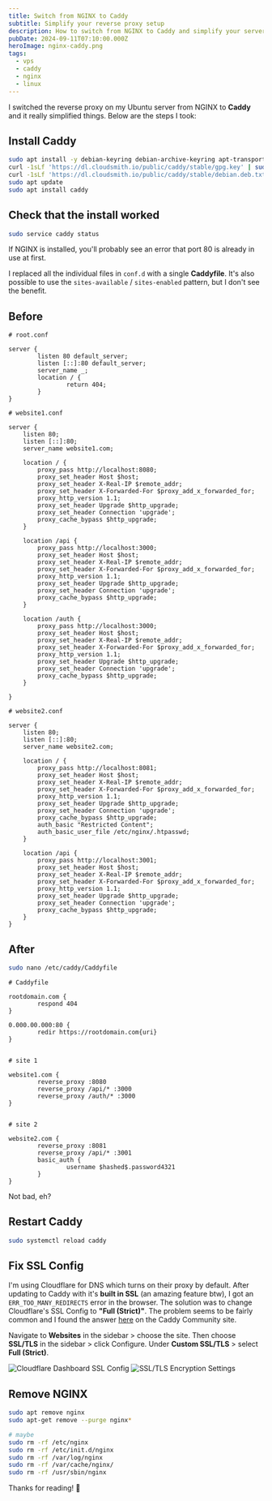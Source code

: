 ```yaml
---
title: Switch from NGINX to Caddy
subtitle: Simplify your reverse proxy setup
description: How to switch from NGINX to Caddy and simplify your server setup.
pubDate: 2024-09-11T07:10:00.000Z
heroImage: nginx-caddy.png
tags:
  - vps
  - caddy
  - nginx
  - linux
---
```


I switched the reverse proxy on my Ubuntu server from NGINX to **Caddy** and it really simplified things.
Below are the steps I took:

## Install Caddy

```sh
sudo apt install -y debian-keyring debian-archive-keyring apt-transport-https curl
curl -1sLf 'https://dl.cloudsmith.io/public/caddy/stable/gpg.key' | sudo gpg --dearmor -o /usr/share/keyrings/caddy-stable-archive-keyring.gpg
curl -1sLf 'https://dl.cloudsmith.io/public/caddy/stable/debian.deb.txt' | sudo tee /etc/apt/sources.list.d/caddy-stable.list
sudo apt update
sudo apt install caddy
```

## Check that the install worked

```sh
sudo service caddy status
```

If NGINX is installed, you'll probably see an error that port 80 is already in use at first.

I replaced all the individual files in `conf.d` with a single **Caddyfile**. It's also possible to use the `sites-available` / `sites-enabled` pattern, but I don't see the benefit.

## Before

```nginx
# root.conf

server {
        listen 80 default_server;
        listen [::]:80 default_server;
        server_name _;
        location / {
                return 404;
        }
}
```

```nginx
# website1.conf

server {
    listen 80;
    listen [::]:80;
    server_name website1.com;

    location / {
        proxy_pass http://localhost:8080;
        proxy_set_header Host $host;
        proxy_set_header X-Real-IP $remote_addr;
        proxy_set_header X-Forwarded-For $proxy_add_x_forwarded_for;
        proxy_http_version 1.1;
        proxy_set_header Upgrade $http_upgrade;
        proxy_set_header Connection 'upgrade';
        proxy_cache_bypass $http_upgrade;
    }

    location /api {
        proxy_pass http://localhost:3000;
        proxy_set_header Host $host;
        proxy_set_header X-Real-IP $remote_addr;
        proxy_set_header X-Forwarded-For $proxy_add_x_forwarded_for;
        proxy_http_version 1.1;
        proxy_set_header Upgrade $http_upgrade;
        proxy_set_header Connection 'upgrade';
        proxy_cache_bypass $http_upgrade;
    }

    location /auth {
        proxy_pass http://localhost:3000;
        proxy_set_header Host $host;
        proxy_set_header X-Real-IP $remote_addr;
        proxy_set_header X-Forwarded-For $proxy_add_x_forwarded_for;
        proxy_http_version 1.1;
        proxy_set_header Upgrade $http_upgrade;
        proxy_set_header Connection 'upgrade';
        proxy_cache_bypass $http_upgrade;
    }

}
```

```nginx
# website2.conf

server {
    listen 80;
    listen [::]:80;
    server_name website2.com;

    location / {
        proxy_pass http://localhost:8081;
        proxy_set_header Host $host;
        proxy_set_header X-Real-IP $remote_addr;
        proxy_set_header X-Forwarded-For $proxy_add_x_forwarded_for;
        proxy_http_version 1.1;
        proxy_set_header Upgrade $http_upgrade;
        proxy_set_header Connection 'upgrade';
        proxy_cache_bypass $http_upgrade;
        auth_basic "Restricted Content";
        auth_basic_user_file /etc/nginx/.htpasswd;
    }

    location /api {
        proxy_pass http://localhost:3001;
        proxy_set_header Host $host;
        proxy_set_header X-Real-IP $remote_addr;
        proxy_set_header X-Forwarded-For $proxy_add_x_forwarded_for;
        proxy_http_version 1.1;
        proxy_set_header Upgrade $http_upgrade;
        proxy_set_header Connection 'upgrade';
        proxy_cache_bypass $http_upgrade;
    }
}
```

## After

```sh
sudo nano /etc/caddy/Caddyfile
```

```
# Caddyfile

rootdomain.com {
        respond 404
}

0.000.00.000:80 {
        redir https://rootdomain.com{uri}
}


# site 1

website1.com {
        reverse_proxy :8080
        reverse_proxy /api/* :3000
        reverse_proxy /auth/* :3000
}


# site 2

website2.com {
        reverse_proxy :8081
        reverse_proxy /api/* :3001
        basic_auth {
                username $hashed$.password4321
        }
}
```

Not bad, eh?

## Restart Caddy

```sh
sudo systemctl reload caddy
```

## Fix SSL Config

I'm using Cloudflare for DNS which turns on their proxy by default. After updating to Caddy with it's **built in SSL** (an amazing feature btw), I got an `ERR_TOO_MANY_REDIRECTS` error in the browser. The solution was to change Cloudflare's SSL Config to **"Full (Strict)"**. The problem seems to be fairly common and I found the answer [here](https://caddy.community/t/caddy-cloudflare-err-too-many-redirects/3518) on the Caddy Community site.

Navigate to **Websites** in the sidebar > choose the site.
Then choose **SSL/TLS** in the sidebar > click Configure.
Under **Custom SSL/TLS** > select **Full (Strict)**.

![Cloudflare Dashboard SSL Config](./images/cloudflare-ssl-1.png)
![SSL/TLS Encryption Settings](./images/cloudflare-ssl-2.png)

## Remove NGINX

```zsh
sudo apt remove nginx
sudo apt-get remove --purge nginx*

# maybe
sudo rm -rf /etc/nginx
sudo rm -rf /etc/init.d/nginx
sudo rm -rf /var/log/nginx
sudo rm -rf /var/cache/nginx/
sudo rm -rf /usr/sbin/nginx
```

Thanks for reading! 👋
